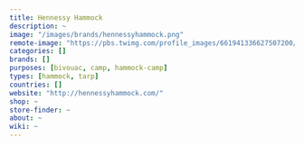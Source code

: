 ```yaml
---
title: Hennessy Hammock
description: ~
image: "/images/brands/hennessyhammock.png"
remote-image: "https://pbs.twimg.com/profile_images/661941336627507200/6rS4doPQ.jpg"
categories: []
brands: []
purposes: [bivouac, camp, hammock-camp]
types: [hammock, tarp]
countries: []
website: "http://hennessyhammock.com/"
shop: ~
store-finder: ~
about: ~
wiki: ~
---
```

